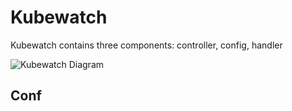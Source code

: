 # Kubewatch

Kubewatch contains three components: controller, config, handler

![Kubewatch Diagram](kubewatch.png?raw=true "Kubewatch Overview")

## Conf